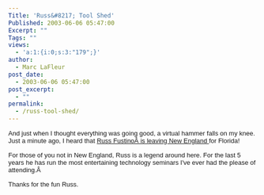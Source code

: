 ```yaml
---
Title: 'Russ&#8217; Tool Shed'
Published: 2003-06-06 05:47:00
Excerpt: ""
Tags: ""
views:
  - 'a:1:{i:0;s:3:"179";}'
author:
  - Marc LaFleur
post_date:
  - 2003-06-06 05:47:00
post_excerpt:
  - ""
permalink:
  - /russ-tool-shed/
---
```

<span class="375383905-06062003"><font face="Arial" size="2">And just when I 
thought everything was going good, a virtual hammer falls on my knee. Just a 
minute ago, I heard that <a href="http://massivescale.blob.core.windows.net/blogmedia/2003/06/russtoolshed">Russ 
FustinoÂ is leaving New England </a>for Florida!</font></span>

<span class="375383905-06062003"><font face="Arial" size="2">For those of you not 
in New England, Russ is a legend around here. For the last 5 years he has run 
the most entertaining technology seminars I've ever had the please of 
attending.Â </font></span>

<span class="375383905-06062003"><font face="Arial" size="2">Thanks for the fun 
Russ. </font></span>